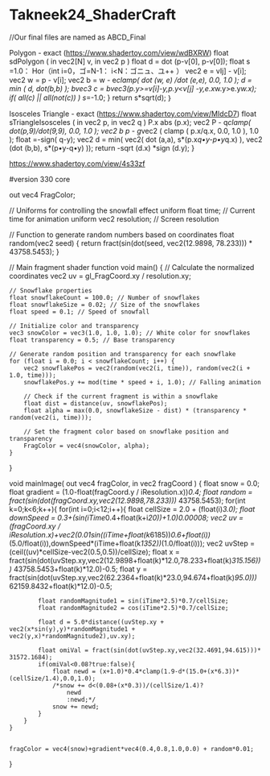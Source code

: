 # Takneek24_ShaderCraft

//Our final files are named as ABCD_Final


Polygon - exact (https://www.shadertoy.com/view/wdBXRW)
float
sdPolygon ( in vec2[N] v,
in vec2 p )
float d = dot (p-v[0], p-v[0]);
float s =1.0：
Hor（int i=0，ゴ=N-1：
i<N：ゴニュ、ユ++ ）
vec2 e = vIj] - v[i];
vec2 w =
p - v[i];
vec2 b = w - e*clamp(
dot (w, e) /dot (e,e), 0.0, 1.0 );
d = min ( d, dot(b,b) );
bvec3 c = bvec3(p.y>=v[i]-y,p.y<v[j] -y,e.x*w.y>e.y*w.x);
if( all(c) || all(not(c)) ) s*=-1.0;
}
return
s*sqrt(d);
｝




Isosceles Triangle - exact (https://www.shadertoy.com/view/MIdcD7)
float sTriangleIsosceles ( in vec2 p, in vec2 q )
P.x
abs (p.x);
vec2
P - q*clamp( dot(p,9)/dot(9,9), 0.0, 1.0 );
vec2
b
p - g*vec2 ( clamp ( p.x/q.x, 0.0, 1.0 ), 1.0 );
float
=-sign( q-y);
vec2
d = min( vec2( dot (a,a), s*(p.x*q•y-p•y*q.x) ),
vec2 (dot (b,b), s*(p•y-q•y) ));
return -sqrt (d.x) *sign (d.y);
}




https://www.shadertoy.com/view/4s33zf





#version 330 core

out vec4 FragColor;

// Uniforms for controlling the snowfall effect
uniform float time; // Current time for animation
uniform vec2 resolution; // Screen resolution

// Function to generate random numbers based on coordinates
float random(vec2 seed) {
    return fract(sin(dot(seed, vec2(12.9898, 78.233))) * 43758.5453);
}

// Main fragment shader function
void main()
{
    // Calculate the normalized coordinates
    vec2 uv = gl_FragCoord.xy / resolution.xy;

    // Snowflake properties
    float snowflakeCount = 100.0; // Number of snowflakes
    float snowflakeSize = 0.02; // Size of the snowflakes
    float speed = 0.1; // Speed of snowfall

    // Initialize color and transparency
    vec3 snowColor = vec3(1.0, 1.0, 1.0); // White color for snowflakes
    float transparency = 0.5; // Base transparency

    // Generate random position and transparency for each snowflake
    for (float i = 0.0; i < snowflakeCount; i++) {
        vec2 snowflakePos = vec2(random(vec2(i, time)), random(vec2(i + 1.0, time)));
        snowflakePos.y += mod(time * speed + i, 1.0); // Falling animation

        // Check if the current fragment is within a snowflake
        float dist = distance(uv, snowflakePos);
        float alpha = max(0.0, snowflakeSize - dist) * (transparency * random(vec2(i, time)));

        // Set the fragment color based on snowflake position and transparency
        FragColor = vec4(snowColor, alpha);
    }
}



void mainImage( out vec4 fragColor, in vec2 fragCoord )
{
    float snow = 0.0;
    float gradient = (1.0-float(fragCoord.y / iResolution.x))*0.4;
    float random = fract(sin(dot(fragCoord.xy,vec2(12.9898,78.233)))* 43758.5453);
    for(int k=0;k<6;k++){
        for(int i=0;i<12;i++){
            float cellSize = 2.0 + (float(i)*3.0);
			float downSpeed = 0.3+(sin(iTime*0.4+float(k+i*20))+1.0)*0.00008;
            vec2 uv = (fragCoord.xy / iResolution.x)+vec2(0.01*sin((iTime+float(k*6185))*0.6+float(i))*(5.0/float(i)),downSpeed*(iTime+float(k*1352))*(1.0/float(i)));
            vec2 uvStep = (ceil((uv)*cellSize-vec2(0.5,0.5))/cellSize);
            float x = fract(sin(dot(uvStep.xy,vec2(12.9898+float(k)*12.0,78.233+float(k)*315.156)))* 43758.5453+float(k)*12.0)-0.5;
            float y = fract(sin(dot(uvStep.xy,vec2(62.2364+float(k)*23.0,94.674+float(k)*95.0)))* 62159.8432+float(k)*12.0)-0.5;

            float randomMagnitude1 = sin(iTime*2.5)*0.7/cellSize;
            float randomMagnitude2 = cos(iTime*2.5)*0.7/cellSize;

            float d = 5.0*distance((uvStep.xy + vec2(x*sin(y),y)*randomMagnitude1 + vec2(y,x)*randomMagnitude2),uv.xy);

            float omiVal = fract(sin(dot(uvStep.xy,vec2(32.4691,94.615)))* 31572.1684);
            if(omiVal<0.08?true:false){
                float newd = (x+1.0)*0.4*clamp(1.9-d*(15.0+(x*6.3))*(cellSize/1.4),0.0,1.0);
                /*snow += d<(0.08+(x*0.3))/(cellSize/1.4)?
                    newd
                    :newd;*/
                snow += newd;
            }
        }
    }
    
    
    fragColor = vec4(snow)+gradient*vec4(0.4,0.8,1.0,0.0) + random*0.01;
}
